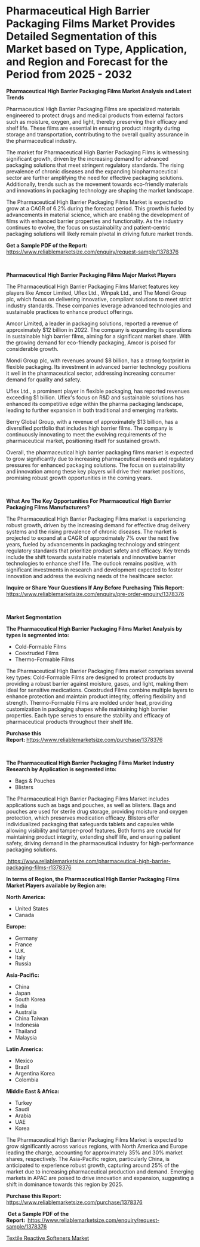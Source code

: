 <p><h1>Pharmaceutical High Barrier Packaging Films Market Provides Detailed Segmentation of this Market based on Type, Application, and Region and Forecast for the Period from 2025 - 2032</h1></p><p><strong>Pharmaceutical High Barrier Packaging Films Market Analysis and Latest Trends</strong></p>
<p><p>Pharmaceutical High Barrier Packaging Films are specialized materials engineered to protect drugs and medical products from external factors such as moisture, oxygen, and light, thereby preserving their efficacy and shelf life. These films are essential in ensuring product integrity during storage and transportation, contributing to the overall quality assurance in the pharmaceutical industry.</p><p>The market for Pharmaceutical High Barrier Packaging Films is witnessing significant growth, driven by the increasing demand for advanced packaging solutions that meet stringent regulatory standards. The rising prevalence of chronic diseases and the expanding biopharmaceutical sector are further amplifying the need for effective packaging solutions. Additionally, trends such as the movement towards eco-friendly materials and innovations in packaging technology are shaping the market landscape.</p><p>The Pharmaceutical High Barrier Packaging Films Market is expected to grow at a CAGR of 6.2% during the forecast period. This growth is fueled by advancements in material science, which are enabling the development of films with enhanced barrier properties and functionality. As the industry continues to evolve, the focus on sustainability and patient-centric packaging solutions will likely remain pivotal in driving future market trends.</p></p>
<p><strong>Get a Sample PDF of the Report:&nbsp;</strong> <a href="https://www.reliablemarketsize.com/enquiry/request-sample/1378376?utm_campaign=2192&utm_medium=2&utm_source=Github&utm_content=ia&utm_term=01022025&utm_id=pharmaceutical-high-barrier-packaging-films">https://www.reliablemarketsize.com/enquiry/request-sample/1378376</a></p>
<p>&nbsp;</p>
<p><strong>Pharmaceutical High Barrier Packaging Films Major Market Players</strong></p>
<p><p>The Pharmaceutical High Barrier Packaging Films Market features key players like Amcor Limited, Uflex Ltd., Winpak Ltd., and The Mondi Group plc, which focus on delivering innovative, compliant solutions to meet strict industry standards. These companies leverage advanced technologies and sustainable practices to enhance product offerings.</p><p>Amcor Limited, a leader in packaging solutions, reported a revenue of approximately $12 billion in 2022. The company is expanding its operations in sustainable high barrier films, aiming for a significant market share. With the growing demand for eco-friendly packaging, Amcor is poised for considerable growth.</p><p>Mondi Group plc, with revenues around $8 billion, has a strong footprint in flexible packaging. Its investment in advanced barrier technology positions it well in the pharmaceutical sector, addressing increasing consumer demand for quality and safety.</p><p>Uflex Ltd., a prominent player in flexible packaging, has reported revenues exceeding $1 billion. Uflex's focus on R&D and sustainable solutions has enhanced its competitive edge within the pharma packaging landscape, leading to further expansion in both traditional and emerging markets.</p><p>Berry Global Group, with a revenue of approximately $13 billion, has a diversified portfolio that includes high barrier films. The company is continuously innovating to meet the evolving requirements of the pharmaceutical market, positioning itself for sustained growth.</p><p>Overall, the pharmaceutical high barrier packaging films market is expected to grow significantly due to increasing pharmaceutical needs and regulatory pressures for enhanced packaging solutions. The focus on sustainability and innovation among these key players will drive their market positions, promising robust growth opportunities in the coming years.</p></p>
<p>&nbsp;</p>
<p><strong>What Are The Key Opportunities For Pharmaceutical High Barrier Packaging Films Manufacturers?</strong></p>
<p><p>The Pharmaceutical High Barrier Packaging Films market is experiencing robust growth, driven by the increasing demand for effective drug delivery systems and the rising prevalence of chronic diseases. The market is projected to expand at a CAGR of approximately 7% over the next five years, fueled by advancements in packaging technology and stringent regulatory standards that prioritize product safety and efficacy. Key trends include the shift towards sustainable materials and innovative barrier technologies to enhance shelf life. The outlook remains positive, with significant investments in research and development expected to foster innovation and address the evolving needs of the healthcare sector.</p></p>
<p><strong>Inquire or Share Your Questions If Any Before Purchasing This Report:</strong> <a href="https://www.reliablemarketsize.com/enquiry/pre-order-enquiry/1378376?utm_campaign=2192&utm_medium=2&utm_source=Github&utm_content=ia&utm_term=01022025&utm_id=pharmaceutical-high-barrier-packaging-films">https://www.reliablemarketsize.com/enquiry/pre-order-enquiry/1378376</a></p>
<p>&nbsp;</p>
<p><strong>Market Segmentation</strong></p>
<p><strong>The Pharmaceutical High Barrier Packaging Films Market Analysis by types is segmented into:</strong></p>
<p><ul><li>Cold-Formable Films</li><li>Coextruded Films</li><li>Thermo-Formable Films</li></ul></p>
<p><p>The Pharmaceutical High Barrier Packaging Films market comprises several key types: Cold-Formable Films are designed to protect products by providing a robust barrier against moisture, gases, and light, making them ideal for sensitive medications. Coextruded Films combine multiple layers to enhance protection and maintain product integrity, offering flexibility and strength. Thermo-Formable Films are molded under heat, providing customization in packaging shapes while maintaining high barrier properties. Each type serves to ensure the stability and efficacy of pharmaceutical products throughout their shelf life.</p></p>
<p><strong>Purchase this Report:&nbsp;</strong><a href="https://www.reliablemarketsize.com/purchase/1378376?utm_campaign=2192&utm_medium=2&utm_source=Github&utm_content=ia&utm_term=01022025&utm_id=pharmaceutical-high-barrier-packaging-films">https://www.reliablemarketsize.com/purchase/1378376</a></p>
<p>&nbsp;</p>
<p><strong>The Pharmaceutical High Barrier Packaging Films Market Industry Research by Application is segmented into:</strong></p>
<p><ul><li>Bags & Pouches</li><li>Blisters</li></ul></p>
<p><p>The Pharmaceutical High Barrier Packaging Films Market includes applications such as bags and pouches, as well as blisters. Bags and pouches are used for sterile drug storage, providing moisture and oxygen protection, which preserves medication efficacy. Blisters offer individualized packaging that safeguards tablets and capsules while allowing visibility and tamper-proof features. Both forms are crucial for maintaining product integrity, extending shelf life, and ensuring patient safety, driving demand in the pharmaceutical industry for high-performance packaging solutions.</p></p>
<p><a href="https://www.reliablemarketsize.com/pharmaceutical-high-barrier-packaging-films-r1378376?utm_campaign=2192&utm_medium=2&utm_source=Github&utm_content=ia&utm_term=01022025&utm_id=pharmaceutical-high-barrier-packaging-films">&nbsp;https://www.reliablemarketsize.com/pharmaceutical-high-barrier-packaging-films-r1378376</a></p>
<p><strong>In terms of Region, the Pharmaceutical High Barrier Packaging Films Market Players available by Region are:</strong></p>
<p>
    <p> <strong> North America: </strong>
        <ul>
            <li>United States</li>
            <li>Canada</li>
        </ul>
        </p> 
    <p> <strong> Europe: </strong>
        <ul>
            <li>Germany</li>
            <li>France</li>
            <li>U.K.</li>
            <li>Italy</li>
            <li>Russia</li>
        </ul>
        </p> 
    <p> <strong> Asia-Pacific: </strong>
        <ul>
            <li>China</li>
            <li>Japan</li>
            <li>South Korea</li>
            <li>India</li>
            <li>Australia</li>
            <li>China Taiwan</li>
            <li>Indonesia</li>
            <li>Thailand</li>
            <li>Malaysia</li>
        </ul>
        </p> 
    <p> <strong> Latin America: </strong>
        <ul>
            <li>Mexico</li>
            <li>Brazil</li>
            <li>Argentina Korea</li>
            <li>Colombia</li>
        </ul>
        </p> 
    <p> <strong> Middle East & Africa: </strong>
        <ul>
            <li>Turkey</li>
            <li>Saudi</li>
            <li>Arabia</li>
            <li>UAE</li>
            <li>Korea</li>
        </ul>
    </p>
    </p>
<p><p>The Pharmaceutical High Barrier Packaging Films Market is expected to grow significantly across various regions, with North America and Europe leading the charge, accounting for approximately 35% and 30% market shares, respectively. The Asia-Pacific region, particularly China, is anticipated to experience robust growth, capturing around 25% of the market due to increasing pharmaceutical production and demand. Emerging markets in APAC are poised to drive innovation and expansion, suggesting a shift in dominance towards this region by 2025.</p></p>
<p><strong>Purchase this Report: </strong><a href="https://www.reliablemarketsize.com/purchase/1378376?utm_campaign=2192&utm_medium=2&utm_source=Github&utm_content=ia&utm_term=01022025&utm_id=pharmaceutical-high-barrier-packaging-films">https://www.reliablemarketsize.com/purchase/1378376</a></p>
<p>&nbsp;<strong>Get a Sample PDF of the Report:&nbsp;&nbsp;</strong><a href="https://www.reliablemarketsize.com/enquiry/request-sample/1378376?utm_campaign=2192&utm_medium=2&utm_source=Github&utm_content=ia&utm_term=01022025&utm_id=pharmaceutical-high-barrier-packaging-films">https://www.reliablemarketsize.com/enquiry/request-sample/1378376</a></p>
<p><strong></strong></p>
<p><p><a href="https://github.com/WashimHussain441/Market-Research-Report-List-1/blob/main/textile-reactive-softeners-market.md?utm_campaign=2192&utm_medium=2&utm_source=Github&utm_content=ia&utm_term=01022025&utm_id=pharmaceutical-high-barrier-packaging-films">Textile Reactive Softeners Market</a></p></p>